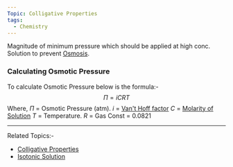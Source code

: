 ```yaml
---
Topic: Colligative Properties
tags:
  - Chemistry
---
```

Magnitude of minimum pressure which should be applied at high conc. Solution to prevent [Osmosis](../../Osmosis.md).

### Calculating Osmotic Pressure
To calculate Osmotic Pressure below is the formula:-
$$
\Pi = iCRT
$$
Where,
$\Pi$ = Osmotic Pressure (atm).
$i$ = [Van't Hoff factor](../../Van't%20Hoff%20factor.md)
$C$ = [Molarity of Solution](../../Molarity.md) 
$T$ = Temperature.
$R$ = Gas Const = 0.0821

---
Related Topics:-
- [Colligative Properties](../../Colligative%20Properties.md)
- [Isotonic Solution](Solution%20Based%20on%20OP/Isotonic%20Solution.md)